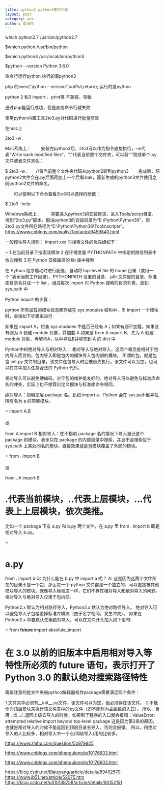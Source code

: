 ```yaml
---
title: python2 python3兼容问题
layout: post
category: web
author: 夏泽民
---
```

which python2.7
/usr/bin/python2.7

$which python
/usr/bin/python

$which python3
/usr/local/bin/python3

$python --version
Python 3.6.0

命令行运行python 执行的事python3

php 的exec("python --version",$outPut,$return);
运行的是python

python 2 和3 import 、print等 不兼容，导致

通过php能运行成功，但是直接命令行就失败

使用python内置工具2to3.py对代码进行批量修改

在mac上

2to3 -w .
<!-- more -->
Mac系统上：
　　安装完python3后，2to3可以作为指令直接执行，-w代表"Write back modified files"，"."代表当前整个文件夹，可以将"."换成单个.py文件或者文件夹名：

$ 2to3 -w .　　//将当前整个文件夹代码从python2转到python3
　　完成后，原python2文件会在.py后面再加上一个后缀.bak，而新生成的python3文件使用之前python2文件的命名。

　　可以使用以下命令查看2to3可以选择的参数：

$ 2to3 -help
 

Windows系统上：
　　需要进入python3的安装目录，进入Tools/scirpt目录，找到“2to3.py”脚本。假设python3的安装目录为“E:\Python\Python36”，则2to3.py文件所在路径为“E:\Python\Python36\Tools\scripts”。
　　
https://www.cnblogs.com/wuliytTaotao/p/9459840.html

一般模块导入规则：
import xxx 时搜索文件的优先级如下：

⭐
1.在当前目录下搜索该模块
2.在环境变量 PYTHONPATH 中指定的路径列表中依次搜索
3.在 Python 安装路径的 lib 库中搜索


在 Python 程序启动时进行配置，自动将 top-level file 的 home 目录（或用一个''表示当前工作目录）、PYTHONPATH 设置的目录、.pth 文件里的目录、标准库目录合并成一个 list ，组成每次 import 时 Python 搜索的目录列表，放到sys.path 中


Python import 的步骤：

python 所有加载的模块信息都存放在 sys.modules 结构中，当 import 一个模块时，会按如下步骤来进行

如果是 import A，检查 sys.modules 中是否已经有 A；如果有则不加载，如果没有则为 A 创建 module 对象，并加载 A
如果是 from A import B，先为 A 创建 module 对象，再解析A，从中寻找B并填充到 A 的 dict 中

Python中的绝对导入与相对导入：
相对导入与绝对导入，这两个概念是相对于包内导入而言的。包内导入即是包内的模块导入包内部的模块。
所谓的包，就是包含 init.py 文件的目录，该文件在包导入时会被首先执行，该文件可以为空，也可以在其中加入任意合法的 Python 代码。

相对导入可以避免硬编码，对于包的维护是友好的。绝对导入可以避免与标准库命名的冲突，实际上也不推荐自定义模块与标准库命令相同。

绝对导入：指明顶层 package 名。比如 import a，Python 会在 sys.path里寻找所有名为 a 的顶层模块。

⭐
import A.B 

或

from A import B
相对导入：在不指明 package 名的情况下导入自己这个 package 的模块，表示只在 package 的内部目录中搜索，并且不会搜索位于 sys.path 上某处同名的模块，直接效果就是包模块覆盖了外部的模块。

⭐
from . import B 

或 

from ..A import B
# .代表当前模块，..代表上层模块，...代表上上层模块，依次类推。
比如一个 package 下有 a.py 和 b.py 两个文件，在 a.py 里 from . import b 即是相对导入 b.py。

⭐
# a.py
from . import b
Q: 为什么能在 b.py 中 import a 呢？
A: 这是因为这两个文件所在的目录不是一个包，那么每一个 python 文件都是一个独立的、可以直接被其他模块导入的模块。就像导入标准库一样，它们不存在相对导入和绝对导入的问题。相对导入与绝对导入仅用于包内部。

Python2.x 默认为相对路径导入，Python3.x 默认为绝对路径导入。
绝对导入可以避免导入子包覆盖掉标准库模块（由于名字相同，发生冲突）。
如果在 Python2.x 中要默认使用绝对导入，可以在文件开头加入如下语句:

⭐
from __future__ import absolute_import 
# 在 3.0 以前的旧版本中启用相对导入等特性所必须的 future 语句，表示打开了 Python 3.0 的默认绝对搜索路径特性
需要注意的是文件夹被python解释器视作package需要满足两个条件：

1.文件夹中必须有__init__.py文件，该文件可以为空，但必须存在该文件。
2.不能作为顶层模块来执行该文件夹中的py文件（即不能作为主函数的入口）。
所以，当用.. 或 ../..返回上级去导入的时候，如果到了程序的入口就会报错：ValueError: attempted relative import beyond top-level package
这是因为第2条的原因，也就是相对导入的时候不能返回到顶层目录去导入，否则会报错。
所以，用绝对导入的人比较多，相对导入中一个点(同级导入)用的比较多。


https://www.zhihu.com/question/50979825

https://www.cnblogs.com/shengulong/p/10176903.html

https://www.cnblogs.com/shengulong/p/10176903.html

https://blog.csdn.net/Blateyang/article/details/89492570
https://www.jb51.net/article/52075.htm
https://blog.csdn.net/u010138758/article/details/80152151
